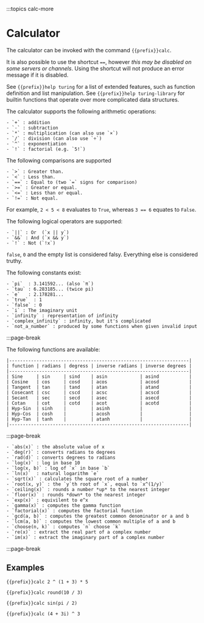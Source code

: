 :::topics calc-more

# Calculator

The calculator can be invoked with the command `{{prefix}}calc`.

It is also possible to use the shortcut `==`, however *this may be disabled on some servers or channels*. Using the shortcut will not produce an error message if it is disabled.

See `{{prefix}}help turing` for a list of extended features, such as function definition and list manipulation.
See `{{prefix}}help turing-library` for builtin functions that operate over more complicated data structures.

The calculator supports the following arithmetic operations:

    - `+` : addition
    - `-` : subtraction
    - `*` : multiplication (can also use `×`)
    - `/` : division (can also use `÷`)
    - `^` : exponentiation
    - `!` : factorial (e.g. `5!`)

The following comparisons are supported

    - `>` : Greater than.
    - `<` : Less than.
    - `==` : Equal to (two `=` signs for comparison)
    - `>=` : Greater or equal.
    - `<=` : Less than or equal.
    - `!=` : Not equal.

For example, `2 < 5 < 8` evaluates to `True`, whereas `3 == 6` equates to `False`.

The following logical operators are supported:

    - `||` : Or  (`x || y`)
    - `&&` : And (`x && y`)
    - `!` : Not (`!x`)

`false`, `0` and the empty list is considered falsy. Everything else is considered truthy.

The following constants exist:

    - `pi`  : 3.141592... (also `π`)
    - `tau` : 6.283185... (twice pi)
    - `e`   : 2.178281...
    - `true`  : 1
    - `false` : 0
    - `i` : The imaginary unit
    - `infinity` : representation of infinity
    - `complex_infinity` : infinity, but it's complicated
    - `not_a_number` : produced by some functions when given invalid input

:::page-break

The following functions are available:

```
|------------------------------------------------------------------|
| function | radians | degress | inverse radians | inverse degrees |
|------------------------------------------------------------------|
| Sine     | sin     | sind    | asin            | asind           |
| Cosine   | cos     | cosd    | acos            | acosd           |
| Tangent  | tan     | tand    | atan            | atand           |
| Cosecant | csc     | cscd    | acsc            | acscd           |
| Secant   | sec     | secd    | asec            | asecd           |
| Cotan    | cot     | cotd    | acot            | acotd           |
| Hyp-Sin  | sinh    |         | asinh           |                 |
| Hyp-Cos  | cosh    |         | acosh           |                 |
| Hyp-Tan  | tanh    |         | atanh           |                 |
|------------------------------------------------------------------|
```

:::page-break

    - `abs(x)` : the absolute value of x
    - `deg(r)` : converts radians to degrees
    - `rad(d)` : converts degrees to radians
    - `log(x)` : log in base 10
    - `log(x, b)` : log of `x` in base `b`
    - `ln(x)`  : natural logarithm `e`
    - `sqrt(x)` : calculates the square root of a number
    - `root(x, y)` : the `y`th root of `x`, equal to `x^(1/y)`
    - `ceiling(x)` : rounds a number *up* to the nearest integer
    - `floor(x)` : rounds *down* to the nearest integer
    - `exp(x)` : equivilent to e^x
    - `gamma(x)` : computes the gamma function
    - `factorial(x)` : computes the factorial function
    - `gcd(a, b)` : computes the greatest common denominator or a and b
    - `lcm(a, b)` : computes the lowest common multiple of a and b
    - `choose(n, k)` : computes `n` choose `k`
    - `re(x)` : extract the real part of a complex number
    - `im(x)` : extract the imaginary part of a complex number

:::page-break

## Examples

`{{prefix}}calc 2 ^ (1 + 3) * 5`

`{{prefix}}calc round(10 / 3)`

`{{prefix}}calc sin(pi / 2)`

`{{prefix}}calc (4 + 3i) ^ 3`
